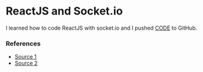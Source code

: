 # ReactJS and Socket.io

I learned how to code ReactJS with socket.io and I pushed [CODE](https://github.com/daenamkim/learn-react-socket.io) to GitHub.

### References

- [Source 1](https://codeburst.io/isomorphic-web-app-react-js-express-socket-io-e2f03a469cd3)
- [Source 2](https://medium.com/dailyjs/combining-react-with-socket-io-for-real-time-goodness-d26168429a34)